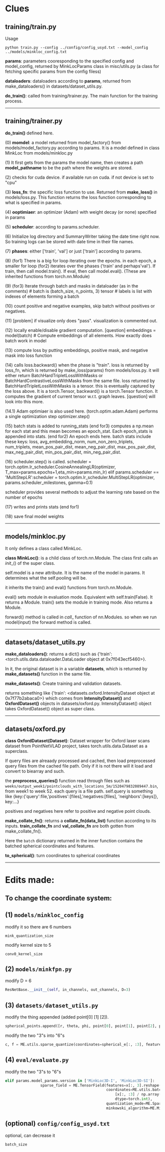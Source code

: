 # Clues

## training/train.py
Usage
```
python train.py --config ../config/config_usyd.txt --model_config ../models/minkloc_config.txt
```

**params**: parameters cooresponding to the specified config and model_config, returned by MinkLocParams class in misc/utils.py (a class for fetching specific params from the config filess)

**dataloaders**: dataloaders according to **params**, returned from make_dataloaders() in datasets/dataset_utils.py.

**do_train()**: called from training/trainer.py. The main function for the training process.

---

## training/trainer.py

**do_train()** defined here. 

(0) **momdel**: a model returned from model_factory() from models/model_factory.py according to params. It is a model defined in class MinkLoc from models/minkloc.py

(1) It first gets from the params the model name, then creates a path **model_pathname** to be the path where the weights are stored. 

(2) checks for cuda device. if available run on cuda. if not device is set to "cpu"

(3) **loss_fn**: the specific loss function to use. Returned from **make_loss()** in models/loss.py. This function returns the loss function corresponding to what is specified in params.

(4) **ooptimiaer**: an optimizer (Adam) with weight decay (or none) specified in params

(5) **scheduler**: according to params.scheduler.

(6) Initialize log directory and SummaryWriter taking the date time right now. So training logs can be stored with date time in their file names.

(7) **phases**: either ['train', 'val'] or just ['train'] according to params.

(8) (for1) There is a big for loop iterating over the epochs. in each epoch, a smaller for loop (for2) iterates over the phases ('train' and perhaps'val'). If train, then call model.train(). If eval, then call model.eval(). (These are inherited functions from torch.nn.Module)

(9) (for3) Iterate through batch and masks in dataloader (as in the comments) # batch is (batch_size, n_points, 3) tensor # labels is list with indexes of elements forming a batch

(10) count positive and negative examples, skip batch without positives or negatives.

(11) [problem] if visualize only does "pass". visualization is commented out.

(12) locally enable/disable gradient computation. [question] embeddings = model(batch) # Compute embeddings of all elements. How exactly does batch work in model

(13) compute loss by putting embeddings, positive mask, and negative mask into loss function

(14) calls loss.backward() when the phase is "train". loss is returned by loss_fn, which is returned by make_loss(params) from models/loss.py. it will either return BatchHardTripletLossWithMasks or BatchHardContrastiveLossWithMasks from the same file. loss returned by BatchHardTripletLossWithMasks is a tensor. this is eventually captured by the loss above. It is a torch.Tensor, backward() is a torch.Tensor function. It computes the gradient of current tensor w.r.t. graph leaves. [question] will look into this more.

(14.1) Adam optimiaer is also used here. (torch.optim.adam.Adam) performs a single optimization step optimizer.step()

(15) batch stats is added to running_stats (end for3) computes a np.mean for each stat and this mean becomes an epoch_stat. Each epoch_stats is appended into stats. (end for2) An epoch ends here. batch stats include these keys: loss, avg_embedding_norm, num_non_zero_triplets, num_triplets, mean_pos_pair_dist, mean_neg_pair_dist, max_pos_pair_dist, max_neg_pair_dist, min_pos_pair_dist, min_neg_pair_dist.

(16) scheduler.step() is called. scheduler = torch.optim.lr_scheduler.CosineAnnealingLR(optimizer, T_max=params.epochs+1,eta_min=params.min_lr)
elif params.scheduler == 'MultiStepLR':scheduler = torch.optim.lr_scheduler.MultiStepLR(optimizer, params.scheduler_milestones, gamma=0.1)

scheduler provides several methods to adjust the learning rate based on the number of epochs

(17) writes and prints stats (end for1)

(18) save final model weights









---

## models/minkloc.py

It only defines a class called MinkLoc.

**class MinkLoc()**: is a child class of torch.nn.Module. The class first calls an _init__() of the super class.

self.model is a new attribute. It is the name of the model in params. It determines what the self.pooling will be. 

it inherits the train() and eval() functions from torch.nn.Module.

eval() sets module in evaluation mode. Equivalent with self.train(False). It returns a Module. train() sets the module in training mode. Also returns a Module.

forward() method is called in _call__ function of nn.Modules. so when we run model(input) the forward method is called.

---

## datasets/dataset_utils.py

**make_dataloaders()**: returns a dict() such as {'train': <torch.utils.data.dataloader.DataLoader object at 0x7f043ecf5460>}.

In it, the original dataset is in a variable **datasets**, which is returned by **make_datasets()** function in the same file. 

**make_datasets()**: Create training and validation datasets.

returns something like {'train': <datasets.oxford.IntensityDataset object at 0x7f77b2abaca0>} which comes from **IntensityDataset()** and **OxfordDataset()** objects in datasets/oxford.py. IntensityDataset() object takes OxfordDataset() object as super class. 

---

## datasets/oxford.py

**class OxfordDataset(Dataset)**: Dataset wrapper for Oxford laser scans dataset from PointNetVLAD project, takes torch.utils.data.Dataset as a superclass. 

If query files are alreaady processed and cached, then load preprocessed query files from the cached file path. Only if it is not there will it load and convert to biearray and such.

the **preprocess_queries()** function read through files such as `weeks/output_week1/pointclouds_with_locations_5m/1520479832089447.bin`, from week1 to week 52. each query is a file path. self.query is something like {key:{'query':file,'positives':[files],'negatives:[files], 'neighbors':[keys]}, key:...}

positives and negatives here refer to positive and negative point clouds. 

**make_collate_fn()**: returns a **collate_fn(data_list)** function according to its inputs. **train_collate_fn** and **val_collate_fn** are both gotten from make_collate_fn(). 

Here the `batch` dictionary returned in the inner function contains the batched spherical coordinates and features. 

**to_spherical()**: turn coordinates to spherical coordinates

---

# Edits made:

## To change the coordinate system:

## (1) `models/minkloc_config` 
modify it so there are 6 numbers
```
mink_quantization_size
```
modify kernel size to 5
```
conv0_kernel_size
```

## (2) `models/minkfpn.py` 
modify D = 6
```python
ResNetBase.__init__(self, in_channels, out_channels, D=3)
```

## (3) `datasets/dataset_utils.py` 

modify the thing appended (added point[0] [1] [2]).

```python
spherical_points.append([r, theta, phi, point[0], point[1], point[2], point[3]])
```
modify the two "3"s into "6"s
```python
c, f = ME.utils.sparse_quantize(coordinates=spherical_e[:, :3], features=spherical_e[:, 3].reshape([-1, 1]),quantization_size=mink_quantization_size)  
```

## (4) `eval/evaluate.py`

modify the two "3"s to "6"s

```python
elif params.model_params.version in ['MinkLoc3D-I', 'MinkLoc3D-SI']:
                sparse_field = ME.TensorField(features=x[:, 3].reshape([-1, 1]),
                                              coordinates=ME.utils.batched_coordinates(
                                                  [x[:, :3] / np.array(params.model_params.mink_quantization_size)],
                                                  dtype=torch.int),
                                              quantization_mode=ME.SparseTensorQuantizationMode.UNWEIGHTED_AVERAGE,
                                              minkowski_algorithm=ME.MinkowskiAlgorithm.SPEED_OPTIMIZED).sparse() 
```

## (optional) `config/config_usyd.txt`

optional, can decrease it

```
batch_size 
```


